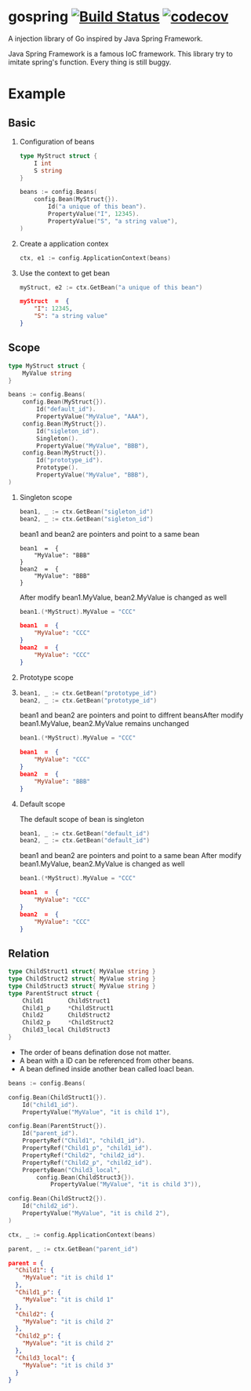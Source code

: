 # gospring [![Build Status](https://travis-ci.org/yarencheng/gospring.svg?branch=master)](https://travis-ci.org/yarencheng/gospring) [![codecov](https://codecov.io/gh/yarencheng/gospring/branch/master/graph/badge.svg)](https://codecov.io/gh/yarencheng/gospring)
A injection library of Go inspired by Java Spring Framework.

Java Spring Framework is a famous IoC framework. This library try to imitate spring's function. Every thing is still buggy.

# Example

## Basic


1. Configuration of beans

    ```go
    type MyStruct struct {
		I int
		S string
	}

	beans := config.Beans(
		config.Bean(MyStruct{}).
			Id("a unique of this bean").
			PropertyValue("I", 12345).
			PropertyValue("S", "a string value"),
	)
    ```
2. Create a application contex
    ```go
    ctx, e1 := config.ApplicationContext(beans)
    ```
3. Use the context to get bean
    ```go
	myStruct, e2 := ctx.GetBean("a unique of this bean")
    ```
    ```json
    myStruct  =  {
        "I": 12345,
        "S": "a string value"
    }
    ```

## Scope
```go
type MyStruct struct {
    MyValue string
}

beans := config.Beans(
    config.Bean(MyStruct{}).
        Id("default_id").
        PropertyValue("MyValue", "AAA"),
    config.Bean(MyStruct{}).
        Id("sigleton_id").
        Singleton().
        PropertyValue("MyValue", "BBB"),
    config.Bean(MyStruct{}).
        Id("prototype_id").
        Prototype().
        PropertyValue("MyValue", "BBB"),
)
```

1. Singleton scope

    ```go
    bean1, _ := ctx.GetBean("sigleton_id")
    bean2, _ := ctx.GetBean("sigleton_id")
    ```
    
    bean1 and bean2 are pointers and point to a same bean

    ```
    bean1  =  {
        "MyValue": "BBB"
    }
    bean2  =  {
        "MyValue": "BBB"
    }
    ```

    After modify bean1.MyValue, bean2.MyValue is changed as well

    ```go
    bean1.(*MyStruct).MyValue = "CCC"
    ```
    ```json
    bean1  =  {
        "MyValue": "CCC"
    }
    bean2  =  {
        "MyValue": "CCC"
    }
    ```

2. Prototype scope
3. 
    ```go
    bean1, _ := ctx.GetBean("prototype_id")
    bean2, _ := ctx.GetBean("prototype_id")
    ```

    bean1 and bean2 are pointers and point to diffrent beansAfter modify bean1.MyValue, bean2.MyValue remains unchanged

    ```go
    bean1.(*MyStruct).MyValue = "CCC"
    ```

    ```json
    bean1  =  {
        "MyValue": "CCC"
    }
    bean2  =  {
        "MyValue": "BBB"
    }
    ```

3. Default scope

    The default scope of bean is singleton

    ```go
    bean1, _ := ctx.GetBean("default_id")
    bean2, _ := ctx.GetBean("default_id")
    ```

    bean1 and bean2 are pointers and point to a same bean
    After modify bean1.MyValue, bean2.MyValue is changed as well

    ```go
    bean1.(*MyStruct).MyValue = "CCC"
    ```

    ```json
    bean1  =  {
        "MyValue": "CCC"
    }
    bean2  =  {
        "MyValue": "CCC"
    }
    ```

## Relation

```go
type ChildStruct1 struct{ MyValue string }
type ChildStruct2 struct{ MyValue string }
type ChildStruct3 struct{ MyValue string }
type ParentStruct struct {
    Child1       ChildStruct1
    Child1_p     *ChildStruct1
    Child2       ChildStruct2
    Child2_p     *ChildStruct2
    Child3_local ChildStruct3
}
```

* The order of beans defination dose not matter.
* A bean with a ID can be referenced from other beans.
* A bean defined inside another bean called loacl bean.

```go
beans := config.Beans(

config.Bean(ChildStruct1{}).
    Id("child1_id").
    PropertyValue("MyValue", "it is child 1"),

config.Bean(ParentStruct{}).
    Id("parent_id").
    PropertyRef("Child1", "child1_id").
    PropertyRef("Child1_p", "child1_id").
    PropertyRef("Child2", "child2_id").
    PropertyRef("Child2_p", "child2_id").
    PropertyBean("Child3_local",
        config.Bean(ChildStruct3{}).
            PropertyValue("MyValue", "it is child 3")),

config.Bean(ChildStruct2{}).
    Id("child2_id").
    PropertyValue("MyValue", "it is child 2"),
)

ctx, _ := config.ApplicationContext(beans)

parent, _ := ctx.GetBean("parent_id")
```

```json
parent = {
  "Child1": {
    "MyValue": "it is child 1"
  },
  "Child1_p": {
    "MyValue": "it is child 1"
  },
  "Child2": {
    "MyValue": "it is child 2"
  },
  "Child2_p": {
    "MyValue": "it is child 2"
  },
  "Child3_local": {
    "MyValue": "it is child 3"
  }
}
```
